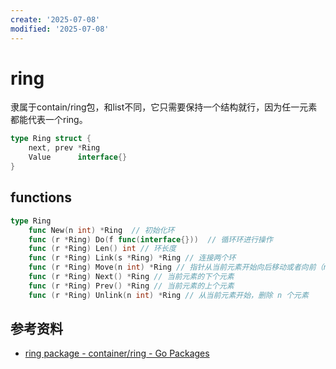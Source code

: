 ```yaml
---
create: '2025-07-08'
modified: '2025-07-08'
---
```


# ring

隶属于contain/ring包，和list不同，它只需要保持一个结构就行，因为任一元素都能代表一个ring。

```go
type Ring struct {
    next, prev *Ring
    Value      interface{}
}
```

## functions

```go
type Ring
    func New(n int) *Ring  // 初始化环
    func (r *Ring) Do(f func(interface{}))  // 循环环进行操作
    func (r *Ring) Len() int // 环长度
    func (r *Ring) Link(s *Ring) *Ring // 连接两个环
    func (r *Ring) Move(n int) *Ring // 指针从当前元素开始向后移动或者向前（n 可以为负数）
    func (r *Ring) Next() *Ring // 当前元素的下个元素
    func (r *Ring) Prev() *Ring // 当前元素的上个元素
    func (r *Ring) Unlink(n int) *Ring // 从当前元素开始，删除 n 个元素
```

## 参考资料

* [ring package - container/ring - Go Packages](https://pkg.go.dev/container/ring@go1.24.4)